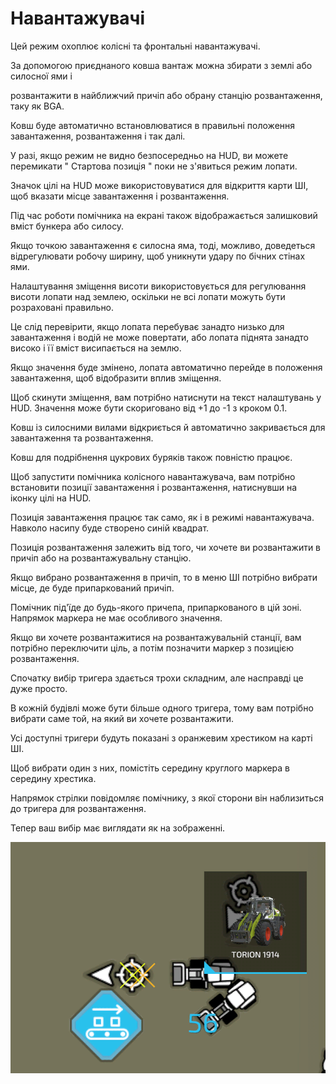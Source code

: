 # Навантажувачі

  
  
Цей режим охоплює колісні та фронтальні навантажувачі.   
  
За допомогою приєднаного ковша вантаж можна збирати з землі або силосної ями і   
  
розвантажити в найближчий причіп або обрану станцію розвантаження, таку як BGA.  
  
Ковш буде автоматично встановлюватися в правильні положення завантаження, розвантаження і так далі.  
  
У разі, якщо режим не видно безпосередньо на HUD, ви можете перемикати " Стартова позиція " поки не з'явиться режим лопати.  
  
  
  
Значок цілі на HUD може використовуватися для відкриття карти ШІ, щоб вказати місце завантаження і розвантаження.  
  
Під час роботи помічника на екрані також відображається залишковий вміст бункера або силосу.  
  
Якщо точкою завантаження є силосна яма, тоді, можливо, доведеться відрегулювати робочу ширину, щоб уникнути удару по бічних стінах ями.  
  
  
  
Налаштування зміщення висоти використовується для регулювання висоти лопати над землею, оскільки не всі лопати можуть бути розраховані правильно.  
  
Це слід перевірити, якщо лопата перебуває занадто низько для завантаження і водій не може повертати, або лопата піднята занадто високо і її вміст висипається на землю.  
  
Якщо значення буде змінено, лопата автоматично перейде в положення завантаження, щоб відобразити вплив зміщення.  
  
Щоб скинути зміщення, вам потрібно натиснути на текст налаштувань у HUD. Значення може бути скориговано від +1 до -1 з кроком 0.1.  
  
  
  
Ковш із силосними вилами відкриється й автоматично закривається для завантаження та розвантаження.  
  
Ковш для подрібнення цукрових буряків також повністю працює.  
  


  
  
Щоб запустити помічника колісного навантажувача, вам потрібно встановити позиції завантаження і розвантаження, натиснувши на іконку цілі на HUD.  
  
Позиція завантаження працює так само, як і в режимі навантажувача. Навколо насипу буде створено синій квадрат.  
  
  
  
Позиція розвантаження залежить від того, чи хочете ви розвантажити в причіп або на розвантажувальну станцію.  
  
Якщо вибрано розвантаження в причіп, то в меню ШІ потрібно вибрати місце, де буде припаркований причіп.  
  
Помічник під'їде до будь-якого причепа, припаркованого в цій зоні. Напрямок маркера не має особливого значення.  
  
Якщо ви хочете розвантажитися на розвантажувальній станції, вам потрібно переключити ціль, а потім позначити маркер з позицією розвантаження.  
  


  
  
Спочатку вибір тригера здається трохи складним, але насправді це дуже просто.  
  
В кожній будівлі може бути більше одного тригера, тому вам потрібно вибрати саме той, на який ви хочете розвантажити.  
  
Усі доступні тригери будуть показані з оранжевим хрестиком на карті ШІ.  
  
Щоб вибрати один з них, помістіть середину круглого маркера в середину хрестика.  
  
Напрямок стрілки повідомляє помічнику, з якої сторони він наблизиться до тригера для розвантаження.  
  
Тепер ваш вибір має виглядати як на зображенні.  
  


![Image](../assets/images/shovelloadertrigger_0_0_830_610.png)

